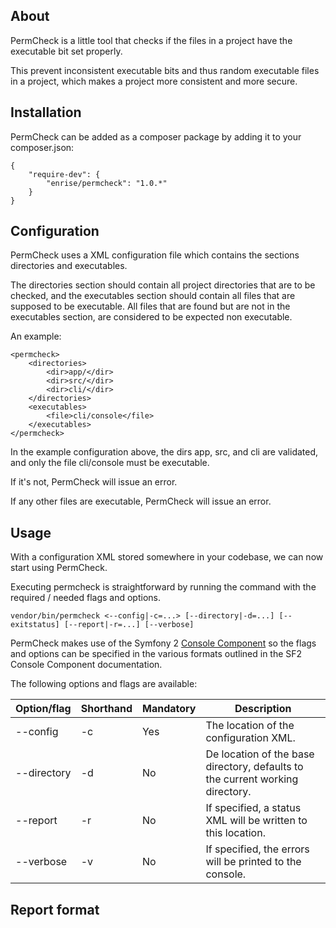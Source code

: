 ## About

PermCheck is a little tool that checks if the files in a project have the executable bit set properly.

This prevent inconsistent executable bits and thus random executable files in a project, which makes a project more consistent and more secure.

## Installation

PermCheck can be added as a composer package by adding it to your composer.json:

    {
        "require-dev": {
            "enrise/permcheck": "1.0.*"
        }
    }

## Configuration

PermCheck uses a XML configuration file which contains the sections directories and executables.

The directories section should contain all project directories that are to be checked, and the executables section should contain all files that are supposed to be executable. All files that are found but are not in the executables section, are considered to be expected non executable.

An example:

    <permcheck>
        <directories>
            <dir>app/</dir>
            <dir>src/</dir>
            <dir>cli/</dir>
        </directories>
        <executables>
            <file>cli/console</file>
        </executables>
    </permcheck>

In the example configuration above, the dirs app, src, and cli are validated, and only the file cli/console must be executable.

If it's not, PermCheck will issue an error.

If any other files are executable, PermCheck will issue an error.

## Usage

With a configuration XML stored somewhere in your codebase, we can now start using PermCheck.

Executing permcheck is straightforward by running the command with the required / needed flags and options.

`vendor/bin/permcheck <--config|-c=...> [--directory|-d=...] [--exitstatus] [--report|-r=...] [--verbose]`

PermCheck makes use of the Symfony 2 [Console Component](http://symfony.com/doc/current/components/console/introduction.html) so the flags and options can be specified in the various formats outlined in the SF2 Console Component documentation.

The following options and flags are available:

| Option/flag  | Shorthand | Mandatory | Description                                                                   |
| ------------ |-----------| --------- | ----------------------------------------------------------------------------- |
| --config     | -c        | Yes       | The location of the configuration XML.                                        |
| --directory  | -d        | No        | De location of the base directory, defaults to the current working directory. |
| --report     | -r        | No        | If specified, a status XML will be written to this location.                  |
| --verbose    | -v        | No        | If specified, the errors will be printed to the console.                      |

## Report format


